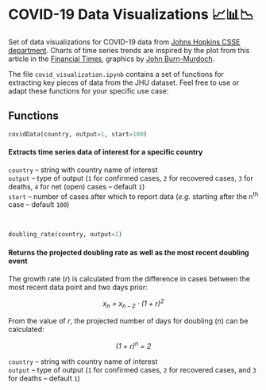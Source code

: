 # COVID-19 Data Visualizations :chart_with_upwards_trend::bar_chart::chart_with_downwards_trend:  

Set of data visualizations for COVID-19 data from [Johns Hopkins CSSE department](https://github.com/CSSEGISandData/COVID-19). Charts of time series trends are inspired by the plot from this article in the [Financial Times](https://www.ft.com/coronavirus-latest), graphics by [John Burn-Murdoch](https://twitter.com/jburnmurdoch).  

The file `covid_visualization.ipynb` contains a set of functions for extracting key pieces of data from the JHU dataset. Feel free to use or adapt these functions for your specific use case:  

## Functions  

```python
covidData(country, output=1, start=100)
```  

#### Extracts time series data of interest for a specific country  

`country` &ndash; string with country name of interest  
`output` &ndash; type of output (`1` for confirmed cases, `2` for recovered cases, `3` for deaths, `4` for net (open) cases &ndash; default `1`)  
`start` &ndash; number of cases after which to report data (<i>e.g.</i> starting after the n<sup>th</sup> case &ndash; default `100`)  

&nbsp;  

```python
doubling_rate(country, output=1)
```  

#### Returns the projected doubling rate as well as the most recent doubling event  

The growth rate (<i>r</i>) is calculated from the difference in cases between the most recent data point and two days prior:  

<p align='center'>
	<i>x<sub>n</sub> = x<sub>n – 2</sub> &middot; (1 + r)<sup>2</sup></i>
</p>  

From the value of <i>r</i>, the projected number of days for doubling (<i>n</i>) can be calculated:  

<p align='center'>
	<i>(1 + r)<sup>n</sup> = 2</i>
</p>  

`country` &ndash; string with country name of interest  
`output` &ndash; type of output (`1` for confirmed cases, `2` for recovered cases, and `3` for deaths &ndash; default `1`)   